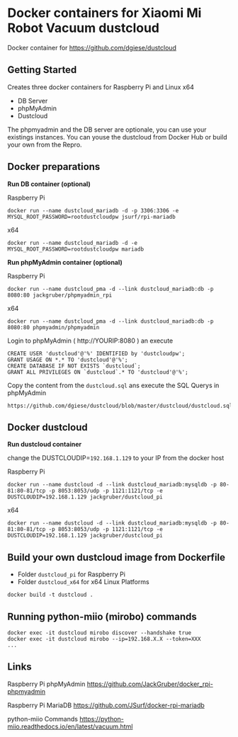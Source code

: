 

# Docker containers for Xiaomi Mi Robot Vacuum dustcloud

Docker container for https://github.com/dgiese/dustcloud

## Getting Started
Creates three docker containers for Raspberry Pi and Linux x64
- DB Server
- phpMyAdmin
- Dustcloud 

The phpmyadmin and the DB server are optionale, you can use your existings instances.
You can youse the dustcloud from Docker Hub or build your own from the Repro. 

## Docker preparations

**Run DB container (optional)**

Raspberry Pi
```
docker run --name dustcloud_mariadb -d -p 3306:3306 -e MYSQL_ROOT_PASSWORD=rootdustcloudpw jsurf/rpi-mariadb
```

x64
```
docker run --name dustcloud_mariadb -d -e MYSQL_ROOT_PASSWORD=rootdustcloudpw mariadb
```

**Run phpMyAdmin container (optional)**

Raspberry Pi
```
docker run --name dustcloud_pma -d --link dustcloud_mariadb:db -p 8080:80 jackgruber/phpmyadmin_rpi
```

x64
```
docker run --name dustcloud_pma -d --link dustcloud_mariadb:db -p 8080:80 phpmyadmin/phpmyadmin
```

Login to phpMyAdmin ( http://YOURIP:8080 ) an execute
```
CREATE USER 'dustcloud'@'%' IDENTIFIED by 'dustcloudpw';
GRANT USAGE ON *.* TO 'dustcloud'@'%';
CREATE DATABASE IF NOT EXISTS `dustcloud`;
GRANT ALL PRIVILEGES ON `dustcloud`.* TO 'dustcloud'@'%';
```

Copy the content from the ```dustcloud.sql``` ans execute the SQL Querys in phpMyAdmin
```
https://github.com/dgiese/dustcloud/blob/master/dustcloud/dustcloud.sql
```

## Docker dustcloud

**Run dustcloud container**

change the DUSTCLOUDIP=`192.168.1.129` to your IP from the docker host

Raspberry Pi
```
docker run --name dustcloud -d --link dustcloud_mariadb:mysqldb -p 80-81:80-81/tcp -p 8053:8053/udp -p 1121:1121/tcp -e DUSTCLOUDIP=192.168.1.129 jackgruber/dustcloud_pi
```

x64
```
docker run --name dustcloud -d --link dustcloud_mariadb:mysqldb -p 80-81:80-81/tcp -p 8053:8053/udp -p 1121:1121/tcp -e DUSTCLOUDIP=192.168.1.129 jackgruber/dustcloud_pi
```

## Build your own dustcloud image from Dockerfile

* Folder ```dustcloud_pi``` for Raspberry Pi
* Folder ```dustcloud_x64``` for x64 Linux Platforms
```
docker build -t dustcloud .
```


## Running python-miio (mirobo) commands
```
docker exec -it dustcloud mirobo discover --handshake true
docker exec -it dustcloud mirobo --ip=192.168.X.X --token=XXX
...
```

## Links
Raspberry Pi phpMyAdmin https://github.com/JackGruber/docker_rpi-phpmyadmin

Raspberry Pi MariaDB https://github.com/JSurf/docker-rpi-mariadb 

python-miio Commands https://python-miio.readthedocs.io/en/latest/vacuum.html
